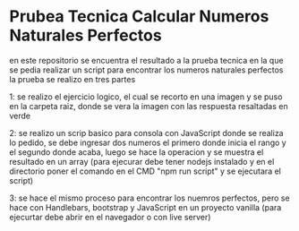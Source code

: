# Prubea Tecnica Calcular Numeros Naturales Perfectos
en este repositorio se encuentra el resultado a la prueba tecnica en la que se pedia realizar un script para encontrar los numeros naturales perfectos la prueba se realizo en tres partes

1: se realizo el ejercicio logico, el cual se recorto en una imagen y se puso en la carpeta raiz, donde se vera la imagen con las respuesta resaltadas en verde

2: se realizo un scrip basico para consola con JavaScript donde se realiza lo pedido, se debe ingresar dos numeros el primero donde inicia el rango y el segundo donde acaba, 
luego se hace la operacion y se muestra el resultado en un array 
  (para ejecurar debe tener nodejs instalado y en el directorio poner el comando en el CMD "npm run script" y se ejecutara el script)

3: se hace el mismo proceso para encontrar los nuemros perfectos, pero se hace con Handlebars, bootstrap y JavaScript en un proyecto vanilla 
(para ejecurtar debe abrir en el navegador o con live server)
